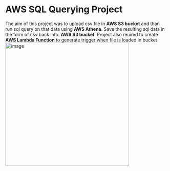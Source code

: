 <h1>AWS SQL Querying Project</h1>
The aim of this project was to upload csv file in <b>AWS S3 bucket</b> and than run sql query on that data using <b>AWS Athena</b>. Save the resulting sql data in the form of csv back into. <b>AWS S3 bucket</b>. Project also reuired to create <b>AWS Lambda Function</b> to generate trigger when file is loaded in bucket




<img width="385" alt="image" src="https://github.com/Varun54321/AWS-Projects/assets/114589776/2a961f7c-0c13-4be5-a408-f1ff6d09f208">


